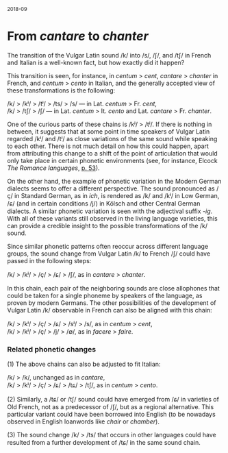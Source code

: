 <sup>2018-09</sup>

# From *cantare* to *chanter*

The transition of the Vulgar Latin sound /k/ into /s/, /ʃ/, and /tʃ/ in French and Italian is a well-known fact, but how exactly did it happen?

This transition is seen, for instance, in *centum* > *cent*, *cantare* > *chanter* in French, and *centum* > *cento* in Italian, and the generally accepted view of these transformations is the following:

/k/ > /kʲ/ > /tʲ/ > /ts/ > /s/ &mdash; in Lat. *centum* > Fr. *cent*,<br>
/k/ > /tʃ/ > /ʃ/ &mdash; in Lat. *centum* > It. *cento* and Lat. *cantare* > Fr. *chanter*.

One of the curious parts of these chains is /kʲ/ > /tʲ/. If there is nothing in between, it suggests that at some point in time speakers of Vulgar Latin regarded /kʲ/ and /tʲ/ as close variations of the same sound while speaking to each other. There is not much detail on how this could happen, apart from attributing this change to a shift of the point of articulation that would only take place in certain phonetic environments (see, for instance, Elcock *The Romance languages*, [p. 53](https://github.com/axtk/w/blob/main/_res/palatalization.png?raw=true)).

On the other hand, the example of phonetic variation in the Modern German dialects seems to offer a different perspective. The sound pronounced as /ç/ in Standard German, as in *ich*, is rendered as /k/ and /kʲ/ in Low German, /ɕ/ (and in certain conditions /j/) in Kölsch and other Central German dialects. A similar phonetic variation is seen with the adjectival suffix *-ig*. With all of these variants still observed in the living language varieties, this can provide a credible insight to the possible transformations of the /k/ sound.

Since similar phonetic patterns often reoccur across different language groups, the sound change from Vulgar Latin /k/ to French /ʃ/ could have passed in the following steps:

/k/ > /kʲ/ > /ç/ > /ɕ/ > /ʃ/, as in *cantare* > *chanter*.

In this chain, each pair of the neighboring sounds are close allophones that could be taken for a single phoneme by speakers of the language, as proven by modern Germans. The other possibilities of the development of Vulgar Latin /k/ observable in French can also be aligned with this chain:

/k/ > /kʲ/ > /ç/ > /ɕ/ > /sʲ/ > /s/, as in *centum* > *cent*,<br>
/k/ > /kʲ/ > /ç/ > /j/ > /∅/, as in *facere* > *faire*.

### Related phonetic changes

(1) The above chains can also be adjusted to fit Italian:

/k/ > /k/, unchanged as in *cantare*,<br>
/k/ > /kʲ/ > /ç/ > /ɕ/ > /tɕ/ > /tʃ/, as in *centum* > *cento*.

(2) Similarly, a /tɕ/ or /tʃ/ sound could have emerged from /ɕ/ in varieties of Old French, not as a predecessor of /ʃ/, but as a regional alternative. This particular variant could have been borrowed into English (to be nowadays observed in English loanwords like *chair* or *chamber*).

(3) The sound change /k/ > /ts/ that occurs in other languages could have resulted from a further development of /tɕ/ in the same sound chain.
